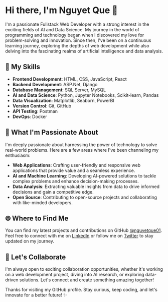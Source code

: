 # Hi there, I'm Nguyet Que 👋

I'm a passionate Fullstack Web Developer with a strong interest in the exciting fields of AI and Data Science. My journey in the world of programming and technology began when I discovered my love for problem-solving and innovation. Since then, I've been on a continuous learning journey, exploring the depths of web development while also delving into the fascinating realms of artificial intelligence and data analysis.

## 🔧 My Skills

- **Frontend Development**: HTML, CSS, JavaScript, React
- **Backend Development**: ASP.Net, Django
- **Database Management**: SQL Server, MySQL
- **AI and Data Science**: Python, Jupyter Notebooks, Scikit-learn, Pandas
- **Data Visualization**: Matplotlib, Seaborn, PowerBI
- **Version Control**: Git, GitHub
- **API Testing**: Postman
- **DevOps**: Docker


## 🌟 What I'm Passionate About

I'm deeply passionate about harnessing the power of technology to solve real-world problems. Here are a few areas where I've been channeling my enthusiasm:

- **Web Applications**: Crafting user-friendly and responsive web applications that provide value and a seamless experience.
- **AI and Machine Learning**: Developing AI-powered solutions to tackle complex problems and enhance decision-making processes.
- **Data Analysis**: Extracting valuable insights from data to drive informed decisions and gain a competitive edge.
- **Open Source**: Contributing to open-source projects and collaborating with like-minded developers.

## 🌐 Where to Find Me

You can find my latest projects and contributions on GitHub [@nguyetque01](https://github.com/nguyetque01). Feel free to connect with me on [LinkedIn](https://www.linkedin.com/in/nguyetque01) or follow me on [Twitter](https://twitter.com/quentn0620) to stay updated on my journey.

## 🚀 Let's Collaborate

I'm always open to exciting collaboration opportunities, whether it's working on a web development project, diving into AI research, or exploring data-driven solutions. Let's connect and create something amazing together!

Thanks for visiting my GitHub profile. Stay curious, keep coding, and let's innovate for a better future! ✨
